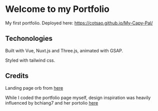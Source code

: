 # Welcome to my Portfolio
My first portfolio.
Deployed here: https://cotsao.github.io/My-Capy-Pal/

## Techonologies
Built with Vue, Nuxt.js and Three.js, animated with GSAP.

Styled with tailwind css.



## Credits
Landing page orb from [here](https://tympanus.net/codrops/2021/01/26/twisted-colorful-spheres-with-three-js/)

While I coded the portfolio page myself, design inspiration was heavily influenced by bchiang7 and her portolio [here](https://github.com/bchiang7/v4)